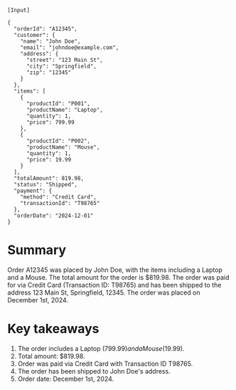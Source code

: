 ﻿    [Input]

    {
      "orderId": "A12345",
      "customer": {
        "name": "John Doe",
        "email": "johndoe@example.com",
        "address": {
          "street": "123 Main St",
          "city": "Springfield",
          "zip": "12345"
        }
      },
      "items": [
        {
          "productId": "P001",
          "productName": "Laptop",
          "quantity": 1,
          "price": 799.99
        },
        {
          "productId": "P002",
          "productName": "Mouse",
          "quantity": 1,
          "price": 19.99
        }
      ],
      "totalAmount": 819.98,
      "status": "Shipped",
      "payment": {
        "method": "Credit Card",
        "transactionId": "T98765"
      },
      "orderDate": "2024-12-01"
    }

# Summary
Order A12345 was placed by John Doe, with the items including a Laptop and a Mouse. The total amount for the order is $819.98. The order was paid for via Credit Card (Transaction ID: T98765) and has been shipped to the address 123 Main St, Springfield, 12345. The order was placed on December 1st, 2024.

# Key takeaways
1. The order includes a Laptop ($799.99) and a Mouse ($19.99).
2. Total amount: $819.98.
3. Order was paid via Credit Card with Transaction ID T98765.
4. The order has been shipped to John Doe's address.
5. Order date: December 1st, 2024.
